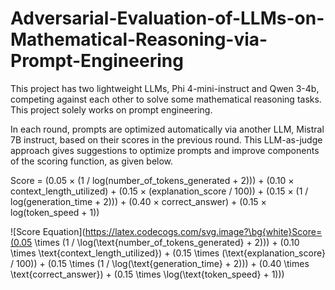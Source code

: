 # Adversarial-Evaluation-of-LLMs-on-Mathematical-Reasoning-via-Prompt-Engineering

This project has two lightweight LLMs, Phi 4-mini-instruct and Qwen 3-4b, competing against each other to solve some mathematical reasoning tasks. This project solely works on prompt engineering. 

In each round, prompts are optimized automatically via another LLM, Mistral 7B instruct, based on their scores in the previous round. This LLM-as-judge approach gives suggestions to optimize prompts and improve components of the scoring function, as given below.


Score = (0.05 × (1 / log(number_of_tokens_generated + 2)))
      + (0.10 × context_length_utilized)
      + (0.15 × (explanation_score / 100))
      + (0.15 × (1 / log(generation_time + 2)))
      + (0.40 × correct_answer)
      + (0.15 × log(token_speed + 1))


![Score Equation](https://latex.codecogs.com/svg.image?\bg{white}Score=(0.05 \times (1 / \log(\text{number\_of\_tokens\_generated} + 2))) + (0.10 \times \text{context\_length\_utilized}) + (0.15 \times (\text{explanation\_score} / 100)) + (0.15 \times (1 / \log(\text{generation\_time} + 2))) + (0.40 \times \text{correct\_answer}) + (0.15 \times \log(\text{token\_speed} + 1)))



